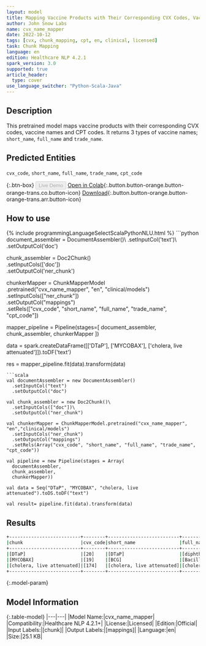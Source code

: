 ```yaml
---
layout: model
title: Mapping Vaccine Products with Their Corresponding CVX Codes, Vaccine Names and CPT Codes
author: John Snow Labs
name: cvx_name_mapper
date: 2022-10-12
tags: [cvx, chunk_mapping, cpt, en, clinical, licensed]
task: Chunk Mapping
language: en
edition: Healthcare NLP 4.2.1
spark_version: 3.0
supported: true
article_header:
  type: cover
use_language_switcher: "Python-Scala-Java"
---
```


## Description

This pretrained model maps vaccine products with their corresponding CVX codes, vaccine names and CPT codes. It returns 3 types of vaccine names; `short_name`, `full_name` and `trade_name`.

## Predicted Entities

`cvx_code`, `short_name`, `full_name`, `trade_name`, `cpt_code`

{:.btn-box}
<button class="button button-orange" disabled>Live Demo</button>
[Open in Colab](https://colab.research.google.com/github/JohnSnowLabs/spark-nlp-workshop/blob/master/tutorials/Certification_Trainings/Healthcare/26.Chunk_Mapping.ipynb){:.button.button-orange.button-orange-trans.co.button-icon}
[Download](https://s3.amazonaws.com/auxdata.johnsnowlabs.com/clinical/models/cvx_name_mapper_en_4.2.1_3.0_1665599269592.zip){:.button.button-orange.button-orange-trans.arr.button-icon}

## How to use



<div class="tabs-box" markdown="1">
{% include programmingLanguageSelectScalaPythonNLU.html %}
```python
document_assembler = DocumentAssembler()\
      .setInputCol('text')\
      .setOutputCol('doc')

chunk_assembler = Doc2Chunk()\
      .setInputCols(['doc'])\
      .setOutputCol('ner_chunk')
 
chunkerMapper = ChunkMapperModel\
    .pretrained("cvx_name_mapper", "en", "clinical/models")\
    .setInputCols(["ner_chunk"])\
    .setOutputCol("mappings")\
    .setRels(["cvx_code", "short_name", "full_name", "trade_name", "cpt_code"])


mapper_pipeline = Pipeline(stages=[
    document_assembler,
    chunk_assembler,
    chunkerMapper
])

data = spark.createDataFrame([['DTaP'], ['MYCOBAX'], ['cholera, live attenuated']]).toDF('text')

res = mapper_pipeline.fit(data).transform(data)
```
```scala
val documentAssembler = new DocumentAssembler()
  .setInputCol("text")
  .setOutputCol("doc")

val chunk_assembler = new Doc2Chunk()\
  .setInputCols(["doc"])\
  .setOutputCol("ner_chunk")

val chunkerMapper = ChunkMapperModel.pretrained("cvx_name_mapper", "en","clinical/models")
  .setInputCols("ner_chunk")
  .setOutputCol("mappings")
  .setRels(Array("cvx_code", "short_name", "full_name", "trade_name", "cpt_code"))

val pipeline = new Pipeline(stages = Array(
  documentAssembler,
  chunk_assembler,
  chunkerMapper))

val data = Seq("DTaP", "MYCOBAX", "cholera, live attenuated").toDS.toDF("text")

val result= pipeline.fit(data).transform(data)
```
</div>

## Results

```bash
+--------------------------+--------+--------------------------+-------------------------------------------------------------+------------+--------+
|chunk                     |cvx_code|short_name                |full_name                                                    |trade_name  |cpt_code|
+--------------------------+--------+--------------------------+-------------------------------------------------------------+------------+--------+
|[DTaP]                    |[20]    |[DTaP]                    |[diphtheria, tetanus toxoids and acellular pertussis vaccine]|[ACEL-IMUNE]|[90700] |
|[MYCOBAX]                 |[19]    |[BCG]                     |[Bacillus Calmette-Guerin vaccine]                           |[MYCOBAX]   |[90585] |
|[cholera, live attenuated]|[174]   |[cholera, live attenuated]|[cholera, live attenuated]                                   |[VAXCHORA]  |[90625] |
+--------------------------+--------+--------------------------+-------------------------------------------------------------+------------+--------+
```

{:.model-param}
## Model Information

{:.table-model}
|---|---|
|Model Name:|cvx_name_mapper|
|Compatibility:|Healthcare NLP 4.2.1+|
|License:|Licensed|
|Edition:|Official|
|Input Labels:|[chunk]|
|Output Labels:|[mappings]|
|Language:|en|
|Size:|25.1 KB|

